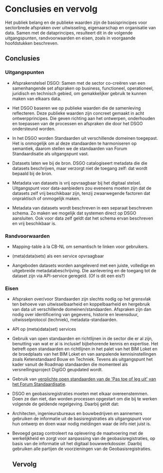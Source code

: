 Conclusies en vervolg
============

Het publiek belang en de publieke waarden zijn de basisprincipes voor
sectorbrede afspraken over uitwisseling, eigenaarschap en organisatie van data. Samen met de dataprincipes, resulteert dit in de volgende uitgangspunten, randvoorwaarden en eisen, zoals in voorgaande hoofdstukken beschreven.

Conclusies
--------------



### Uitgangspunten

-   Afsprakenstelsel DSGO: Samen met de sector co-creëren van een samenhangende set afspraken op business, functioneel, operationeel, juridisch en technisch gebied, om gemakkelijker gebruik te kunnen maken van elkaars data.

-   Het DSGO baseren we op publieke waarden die de samenleving reflecteren. 
Deze publieke waarden zijn concreet gemaakt in acht ontwerpprincipes. 
Die geven richting aan het ontwerpen, onderhouden en toepassen van de processen en afspraken die door het DSGO ondersteund worden.

-   In het DSGO worden Standaarden uit verschillende domeinen toegepast. 
Het is onmogelijk om al deze standaarden te harmoniseren op semantiek, 
daarom stellen we de standaarden van Forum Standaardisatie als uitgangspunt vast.

-   Datasets laten we bij de bron.
DSGO catalogiseert metadata die die datasets beschrijven, maar verzorgt niet de toegang zelf: 
dat wordt bepaald bij de bron.

-   Metadata van datasets is vrij opvraagbaar bij het digitaal stelsel.
Uitgangspunt voor data-aanbieders zou eveneens moeten zijn dat de datasets zelf vrij beschikbaar zijn, tenzij zwaarwegende factoren dat onpraktisch of onmogelijk maken.

-   Metadata van datasets wordt beschreven in een separaat beschreven schema.
Zo maken we mogelijk dat systemen direct op DSGO aansluiten.
Ook voor data zelf geldt dat het schema ervan beschreven en vrij beschikbaar is. 

### Randvoorwaarden

-   Mapping-table à la CB-NL om semantisch te linken voor gebruikers.

-   (meta)data(sets) als een service opvraagbaar

-   Aangeboden datasets worden aangeleverd met een juiste, volledige en uitgebreide metadatabeschrijving.
Die aanlevering en de toegang tot de dataset zijn via API-service geregeld. (Of is dit een eis?)

### Eisen

-   Afspraken over/voor Standaarden zijn slechts nodig op het grensvlak ten
    behoeve van uitwisselbaarheid en koppelbaarheid en hergebruik van data uit
    verschillende domeinen/standaarden. Afspraken zijn dan nodig over
    identificering van gegevens, historie en levensduur, uitwisselprotocol
    (techniek), metadata-standaarden.

-   API op (meta)data(set) services

-   Gebruik van open standaarden en richtlijnen in de sector die er al zijn,
    benutting van wat er al is inclusief bijbehorende kennis en expertise. Het
    betreft open standaarden en richtlijnen in het palet van het BIM Loket en de
    broedplaats van het BIM Loket en van aanpalende kennisinstellingen zoals
    Ketenstandaard Bouw en Techniek. Tevens als uitgangspunt het kader vanuit de
    Roadmap standaarden die momenteel als versnellingsproject DigiGO geupdated
    wordt.

-   Gebruik van [verplichte open standaarden van de 'Pas toe of leg uit' van het
    Forum Standaardisatie](https://forumstandaardisatie.nl/open-standaarden).

-   DSGO en geobasisregistraties moeten met elkaar overeenstemmen. Doen ze dan
    niet, dan worden processen opgestart om die bij te werken volgende de
    geldende regelgeving. Daarbij geldt dat:

-   Architecten, ingenieursbureaus en bouwbedrijven en aannemers gebruiken de
    informatie uit de basisregistraties als uitgangspunt voor hun ontwerp en
    doen waar nodig meldingen waar de info niet juist is.

-   Bevoegd gezag controleert na oplevering de maatvoering met de werkelijkheid
    en zorgt voor aanpassing van de geobasisregistraties, op basis van de
    informatie uit het digitaal bouwwerkdossier. Daarbij gebruiken alle partijen
    de voorzieningen van de Geobasisregistraties.
    
    Vervolg
    ----------

